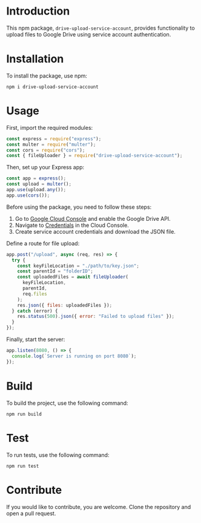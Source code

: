 # Introduction

This npm package, `drive-upload-service-account`, provides functionality to upload files to Google Drive using service account authentication.

# Installation

To install the package, use npm:

```npm i drive-upload-service-account```

# Usage

First, import the required modules:

```javascript
const express = require("express");
const multer = require("multer");
const cors = require("cors");
const { fileUploader } = require("drive-upload-service-account");
```

Then, set up your Express app:

```javascript
const app = express();
const upload = multer();
app.use(upload.any());
app.use(cors());
```

Before using the package, you need to follow these steps:

1. Go to [Google Cloud Console](https://console.cloud.google.com/apis/dashboard) and enable the Google Drive API.
2. Navigate to [Credentials](https://console.cloud.google.com/apis/credentials) in the Cloud Console.
3. Create service account credentials and download the JSON file.

Define a route for file upload:

```javascript
app.post("/upload", async (req, res) => {
  try {
    const keyFileLocation = "./path/to/key.json";
    const parentId = "folderID";
    const uploadedFiles = await fileUploader(
      keyFileLocation,
      parentId,
      req.files
    );
    res.json({ files: uploadedFiles });
  } catch (error) {
    res.status(500).json({ error: "Failed to upload files" });
  }
});
```

Finally, start the server:

```javascript
app.listen(8080, () => {
  console.log(`Server is running on port 8080`);
});
```

# Build

To build the project, use the following command:

```npm run build```

# Test

To run tests, use the following command:

```npm run test```

# Contribute

If you would like to contribute, you are welcome. Clone the repository and open a pull request.
